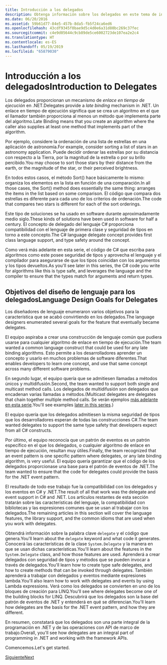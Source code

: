 ```yaml
---
title: Introducción a los delegados
description: Obtenga información sobre los delegados en este tema de introducción que presenta los conceptos básicos y explica los objetivos del diseño del lenguaje para los delegados.
ms.date: 06/20/2016
ms.assetid: 59b61d77-84e5-457b-8da5-fb5f24ca6ed6
ms.openlocfilehash: 43cdf9345f0bae9d5c4d0e6a31d80bc269c37fec
ms.sourcegitcommit: c4e9d05644c9cb89de5ce6002723de107ea2e2c4
ms.translationtype: HT
ms.contentlocale: es-ES
ms.lasthandoff: 05/19/2019
ms.locfileid: "65879030"
---
```

# <a name="introduction-to-delegates"></a><span data-ttu-id="ad942-103">Introducción a los delegados</span><span class="sxs-lookup"><span data-stu-id="ad942-103">Introduction to Delegates</span></span>

<span data-ttu-id="ad942-104">Los delegados proporcionan un mecanismo de *enlace en tiempo de ejecución* en .NET.</span><span class="sxs-lookup"><span data-stu-id="ad942-104">Delegates provide a *late binding* mechanism in .NET.</span></span> <span data-ttu-id="ad942-105">Un enlace en tiempo de ejecución significa que se crea un algoritmo en el que el llamador también proporciona al menos un método que implementa parte del algoritmo.</span><span class="sxs-lookup"><span data-stu-id="ad942-105">Late Binding means that you create an algorithm where the caller also supplies at least one method that implements part of the algorithm.</span></span>

<span data-ttu-id="ad942-106">Por ejemplo, considere la ordenación de una lista de estrellas en una aplicación de astronomía.</span><span class="sxs-lookup"><span data-stu-id="ad942-106">For example, consider sorting a list of stars in an astronomy application.</span></span>
<span data-ttu-id="ad942-107">Puede decidir ordenar las estrellas por su distancia con respecto a la Tierra, por la magnitud de la estrella o por su brillo percibido.</span><span class="sxs-lookup"><span data-stu-id="ad942-107">You may choose to sort those stars by their distance from the earth, or the magnitude of the star, or their perceived brightness.</span></span>

<span data-ttu-id="ad942-108">En todos estos casos, el método Sort() hace básicamente lo mismo: organiza los elementos en la lista en función de una comparación.</span><span class="sxs-lookup"><span data-stu-id="ad942-108">In all those cases, the Sort() method does essentially the same thing: arranges the items in the list based on some comparison.</span></span> <span data-ttu-id="ad942-109">El código que compara dos estrellas es diferente para cada uno de los criterios de ordenación.</span><span class="sxs-lookup"><span data-stu-id="ad942-109">The code that compares two stars is different for each of the sort orderings.</span></span>

<span data-ttu-id="ad942-110">Este tipo de soluciones se ha usado en software durante aproximadamente medio siglo.</span><span class="sxs-lookup"><span data-stu-id="ad942-110">These kinds of solutions have been used in software for half a century.</span></span>
<span data-ttu-id="ad942-111">El concepto de delegado del lenguaje C# proporciona compatibilidad con el lenguaje de primera clase y seguridad de tipos en torno a este concepto.</span><span class="sxs-lookup"><span data-stu-id="ad942-111">The C# language delegate concept provides first class language support, and type safety around the concept.</span></span>

<span data-ttu-id="ad942-112">Como verá más adelante en esta serie, el código de C# que escriba para algoritmos como este posee seguridad de tipos y aprovecha el lenguaje y el compilador para asegurarse de que los tipos coincidan con los argumentos y los tipos devueltos.</span><span class="sxs-lookup"><span data-stu-id="ad942-112">As you'll see later in this series, the C# code you write for algorithms like this is type safe, and leverages the language and the compiler to ensure that the types match for arguments and return types.</span></span>

## <a name="language-design-goals-for-delegates"></a><span data-ttu-id="ad942-113">Objetivos del diseño de lenguaje para los delegados</span><span class="sxs-lookup"><span data-stu-id="ad942-113">Language Design Goals for Delegates</span></span>

<span data-ttu-id="ad942-114">Los diseñadores de lenguaje enumeraron varios objetivos para la característica que se acabó convirtiendo en los delegados.</span><span class="sxs-lookup"><span data-stu-id="ad942-114">The language designers enumerated several goals for the feature that eventually became delegates.</span></span>

<span data-ttu-id="ad942-115">El equipo aspiraba a crear una construcción de lenguaje común que pudiera usarse para cualquier algoritmo de enlace en tiempo de ejecución.</span><span class="sxs-lookup"><span data-stu-id="ad942-115">The team wanted a common language construct that could be used for any late binding algorithms.</span></span> <span data-ttu-id="ad942-116">Esto permite a los desarrolladores aprender un concepto y usarlo en muchos problemas de software diferentes.</span><span class="sxs-lookup"><span data-stu-id="ad942-116">That enables developers to learn one concept, and use that same concept across many different software problems.</span></span>

<span data-ttu-id="ad942-117">En segundo lugar, el equipo quería que se admitiesen llamadas a métodos únicos y multidifusión.</span><span class="sxs-lookup"><span data-stu-id="ad942-117">Second, the team wanted to support both single and multicast method calls.</span></span> <span data-ttu-id="ad942-118">Los delegados de multidifusión son delegados que encadenan varias llamadas a métodos.</span><span class="sxs-lookup"><span data-stu-id="ad942-118">(Multicast delegates are delegates that chain together multiple method calls.</span></span> <span data-ttu-id="ad942-119">Se verán ejemplos [más adelante en esta serie](delegate-class.md).</span><span class="sxs-lookup"><span data-stu-id="ad942-119">You'll see examples [later in this series](delegate-class.md).)</span></span> 

<span data-ttu-id="ad942-120">El equipo quería que los delegados admitiesen la misma seguridad de tipos que los desarrolladores esperan de todas las construcciones C#.</span><span class="sxs-lookup"><span data-stu-id="ad942-120">The team wanted delegates to support the same type safety that developers expect from all C# constructs.</span></span> 

<span data-ttu-id="ad942-121">Por último, el equipo reconocía que un patrón de eventos es un patrón específico en el que los delegados, o cualquier algoritmo de enlace en tiempo de ejecución, resultan muy útiles.</span><span class="sxs-lookup"><span data-stu-id="ad942-121">Finally, the team recognized that an event pattern is one specific pattern where delegates, or any late binding algorithm, is very useful.</span></span> <span data-ttu-id="ad942-122">El equipo quería garantizar que el código de los delegados proporcionase una base para el patrón de eventos de .NET.</span><span class="sxs-lookup"><span data-stu-id="ad942-122">The team wanted to ensure that the code for delegates could provide the basis for the .NET event pattern.</span></span>

<span data-ttu-id="ad942-123">El resultado de todo ese trabajo fue la compatibilidad con los delegados y los eventos en C# y .NET.</span><span class="sxs-lookup"><span data-stu-id="ad942-123">The result of all that work was the delegate and event support in C# and .NET.</span></span> <span data-ttu-id="ad942-124">Los artículos restantes de esta sección tratarán sobre las características del lenguaje, la compatibilidad con bibliotecas y las expresiones comunes que se usan al trabajar con los delegados.</span><span class="sxs-lookup"><span data-stu-id="ad942-124">The remaining articles in this section will cover the language features, the library support, and the common idioms that are used when you work with delegates.</span></span>

<span data-ttu-id="ad942-125">Obtendrá información sobre la palabra clave `delegate` y el código que genera.</span><span class="sxs-lookup"><span data-stu-id="ad942-125">You'll learn about the `delegate` keyword and what code it generates.</span></span> <span data-ttu-id="ad942-126">Conocerá las características de la clase `System.Delegate` y la manera en que se usan dichas características.</span><span class="sxs-lookup"><span data-stu-id="ad942-126">You'll learn about the features in the `System.Delegate` class, and how those features are used.</span></span> <span data-ttu-id="ad942-127">Aprenderá a crear delegados con seguridad de tipos y métodos que se pueden invocar a través de delegados.</span><span class="sxs-lookup"><span data-stu-id="ad942-127">You'll learn how to create type safe delegates, and how to create methods that can be invoked through delegates.</span></span> <span data-ttu-id="ad942-128">También aprenderá a trabajar con delegados y eventos mediante expresiones lambda.</span><span class="sxs-lookup"><span data-stu-id="ad942-128">You'll also learn how to work with delegates and events by using Lambda expressions.</span></span> <span data-ttu-id="ad942-129">Verá como los delegados se convierten en uno de los bloques de creación para LINQ.</span><span class="sxs-lookup"><span data-stu-id="ad942-129">You'll see where delegates become one of the building blocks for LINQ.</span></span> <span data-ttu-id="ad942-130">Descubrirá que los delegados son la base del patrón de eventos de .NET y entenderá en qué se diferencian.</span><span class="sxs-lookup"><span data-stu-id="ad942-130">You'll learn how delegates are the basis for the .NET event pattern, and how they are different.</span></span>

<span data-ttu-id="ad942-131">En resumen, constatará que los delegados son una parte integral de la programación en .NET y de las operaciones con API de marco de trabajo.</span><span class="sxs-lookup"><span data-stu-id="ad942-131">Overall, you'll see how delegates are an integral part of programming in .NET and working with the framework APIs.</span></span>

<span data-ttu-id="ad942-132">Comencemos.</span><span class="sxs-lookup"><span data-stu-id="ad942-132">Let's get started.</span></span>

[<span data-ttu-id="ad942-133">Siguiente</span><span class="sxs-lookup"><span data-stu-id="ad942-133">Next</span></span>](delegate-class.md)
